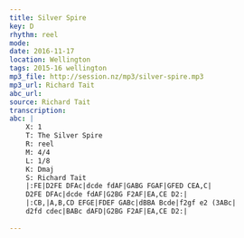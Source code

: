 ```yaml
---
title: Silver Spire
key: D
rhythm: reel
mode: 
date: 2016-11-17
location: Wellington
tags: 2015-16 wellington
mp3_file: http://session.nz/mp3/silver-spire.mp3
mp3_url: Richard Tait 
abc_url: 
source: Richard Tait
transcription:
abc: |
    X: 1
    T: The Silver Spire
    R: reel
    M: 4/4
    L: 1/8
    K: Dmaj
    S: Richard Tait
    |:FE|D2FE DFAc|dcde fdAF|GABG FGAF|GFED CEA,C|
    D2FE DFAc|dcde fdAF|G2BG F2AF|EA,CE D2:|
    |:CB,|A,B,CD EFGE|FDEF GABc|dBBA Bcde|f2gf e2 (3ABc|
    d2fd cdec|BABc dAFD|G2BG F2AF|EA,CE D2:|
    
---
```


